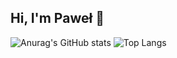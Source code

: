 ## Hi, I'm Paweł 👋

![Anurag's GitHub stats](https://github-readme-stats.vercel.app/api?username=PawelPatejuk&show_icons=true&theme=transparent)
![Top Langs](https://github-readme-stats.vercel.app/api/top-langs/?username=PawelPatejuk&layout=compact&theme=transparent)



<!--
**PawelPatejuk/PawelPatejuk** is a ✨ _special_ ✨ repository because its `README.md` (this file) appears on your GitHub profile.

Here are some ideas to get you started:

- 🔭 I’m currently working on ...
- 🌱 I’m currently learning ...
- 👯 I’m looking to collaborate on ...
- 🤔 I’m looking for help with ...
- 💬 Ask me about ...
- 📫 How to reach me: ...
- 😄 Pronouns: ...
- ⚡ Fun fact: ...
-->
